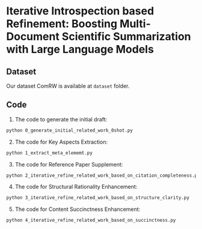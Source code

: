 # Iterative Introspection based Refinement: Boosting Multi-Document Scientific Summarization with Large Language Models


## Dataset
Our dataset ComRW is available at `dataset` folder.

## Code
1. The code to generate the initial draft:

```bash
python 0_generate_initial_related_work_0shot.py
```

2. The code for Key Aspects Extraction:

```bash
python 1_extract_meta_elememt.py
```

3. The code for Reference Paper Supplement:

```bash
python 2_iterative_refine_related_work_based_on_citation_completeness.py
```

4. The code for Structural Rationality Enhancement:

```bash
python 3_iterative_refine_related_work_based_on_structure_clarity.py
```

5. The code for Content Succinctness Enhancement:

```bash
python 4_iterative_refine_related_work_based_on_succinctness.py
```